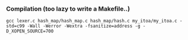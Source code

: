 ### Compilation (too lazy to write a Makefile..)

```
gcc lexer.c hash_map/hash_map.c hash_map/hash.c my_itoa/my_itoa.c -std=c99 -Wall -Werror -Wextra -fsanitize=address -g -D_XOPEN_SOURCE=700
```
